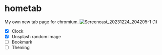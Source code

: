 # hometab
My own new tab page for chromium.
![Screencast_20231224_204205-1 (1)](https://github.com/sameerasw/hometab/assets/68902530/4b68febb-b637-4c49-8720-9531bbfe9d79)

- [x] Clock
- [x] Unsplash random image
- [ ] Bookmark
- [ ] Theming
